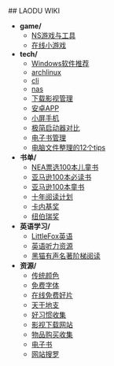<link rel="shortcut icon" href="favicon.ico">
<div class="w">
## LAODU WIKI
<!-- filetree -->

 - **game/**
   - [NS游戏与工具](./game/NS游戏与工具.html)
   - [在线小游戏](./game/在线小游戏.html)
 - **tech/**
   - [Windows软件推荐](./tech/Windows软件推荐.html)
   - [archlinux](./tech/archlinux.html)
   - [cli](./tech/cli.html)
   - [nas](./tech/nas.html)
   - [下载影视管理](./tech/下载影视管理.html)
   - [安卓APP](./tech/安卓APP.html)
   - [小屏手机](./tech/小屏手机.html)
   - [极简启动器对比](./tech/极简启动器对比.html)
   - [电子书管理](./tech/电子书管理.html)
   - [电脑文件整理的12个tips](./tech/电脑文件整理的12个tips.html)
 - **书单/**
   - [NEA票选100本儿童书](./书单/NEA票选100本儿童书.html)
   - [亚马逊100本必读书](./书单/亚马逊100本必读书.html)
   - [亚马逊100本童书](./书单/亚马逊100本童书.html)
   - [十年阅读计划](./书单/十年阅读计划.html)
   - [卡内基奖](./书单/卡内基奖.html)
   - [纽伯瑞奖](./书单/纽伯瑞奖.html)
 - **英语学习/**
   - [LittleFox英语](./英语学习/LittleFox英语.html)
   - [英语听力资源](./英语学习/英语听力资源.html)
   - [黑猫有声名著阶梯阅读](./英语学习/黑猫有声名著阶梯阅读.html)
 - **资源/**
   - [传统颜色](./资源/传统颜色.html)
   - [免费字体](./资源/免费字体.html)
   - [在线免费好片](./资源/在线免费好片.html)
   - [天干地支](./资源/天干地支.html)
   - [好习惯收集](./资源/好习惯收集.html)
   - [影视下载网站](./资源/影视下载网站.html)
   - [物品购买收集](./资源/物品购买收集.html)
   - [电子书](./资源/电子书.html)
   - [网站搜罗](./资源/网站搜罗.html)

<!-- filetreestop -->
</div>


